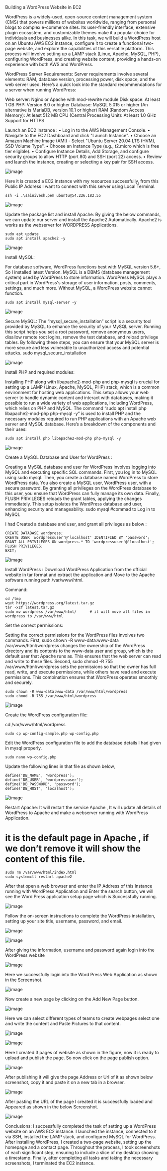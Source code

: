 Building a WordPress Website in EC2

WordPress is a widely-used, open-source content management system (CMS) that powers millions of websites worldwide, ranging from personal blogs to complex e-commerce sites. Its user-friendly interface, extensive plugin ecosystem, and customizable themes make it a popular choice for individuals and businesses alike. In this task, we will build a WordPress host on an Ubuntu AWS EC2 instance, configure it to create a functional two-page website, and explore the capabilities of this versatile platform. This process will involve setting up a LAMP stack (Linux, Apache, MySQL, PHP), configuring WordPress, and creating website content, providing a hands-on experience with both AWS and WordPress.

WordPress Server Requirements:
Server requirements involve several elements: RAM, database version, processing power, disk space, and the web server used.
Here’s a quick look into the standard recommendations for a server when running WordPress:

Web server: Nginx or Apache with mod-rewrite module
Disk space: At least 1 GB
PHP: Version 8.0 or higher
Database: MySQL 5.015 or higher (An alternative is MariaDB, version 10.1 or higher)
RAM (Random Access Memory): At least 512 MB
CPU (Central Processing Unit): At least 1.0 GHz
Support for HTTPS

Launch an EC2 Instance :
•	Log in to the AWS Management Console.
•	Navigate to the EC2 Dashboard and click "Launch Instance".
•	Choose an Amazon Machine Image (AMI) - Select "Ubuntu Server 20.04 LTS (HVM), SSD Volume Type".
•	Choose an Instance Type (e.g., t2.micro which is free tier eligible).
•	Configure Instance Details, Add Storage, and configure security groups to allow HTTP (port 80) and SSH (port 22) access.
•	Review and launch the instance, creating or selecting a key pair for SSH access.

 ![image](https://github.com/sainakka5/Deploy_WordPress_In_Aws_EC2/assets/136338958/b82d0e71-0d3e-4f1d-9601-46a5fec63fb4)


Here it is created a EC2 instance with my resources successfully, from this Public IP Address I want to connect with this server using Local Terminal.

    ssh -i .\sainivesh.pem ubuntu@54.226.182.55

 ![image](https://github.com/sainakka5/Deploy_WordPress_In_Aws_EC2/assets/136338958/aa777866-98ad-470f-9c13-4bffa6be4365)


Update the package list and install Apache:
By giving the below commands, we can update our server and install the Apache2 Automatically. Apache2 is works as the webserver for WORDPRESS Applications.

    sudo apt update
    sudo apt install apache2 -y

 ![image](https://github.com/sainakka5/Deploy_WordPress_In_Aws_EC2/assets/136338958/b0852e08-de13-42b2-b831-2fb24b3118c4)


Install MySQL:

For database software, WordPress functions best with MySQL version 5.6+, So I installed latest Version.
MySQL is a DBMS (database management system) used by WordPress to store information. WordPress MySQL plays a critical part in WordPress's storage of user information, posts, comments, settings, and much more. Without MySQL, a WordPress website cannot function.

    sudo apt install mysql-server -y

 ![image](https://github.com/sainakka5/Deploy_WordPress_In_Aws_EC2/assets/136338958/b56a4414-cb0c-44b1-a1d2-67840724392b)


Secure MySQL:
The “mysql_secure_installation” script is a security tool provided by MySQL to enhance the security of your MySQL server. Running this script helps you set a root password, remove anonymous users, disallow remote root logins, remove the test database, and reload privilege tables. By following these steps, you can ensure that your MySQL server is more secure and less vulnerable to unauthorized access and potential attacks.
   sudo mysql_secure_installation
   
![image](https://github.com/sainakka5/Deploy_WordPress_In_Aws_EC2/assets/136338958/47a69b13-9aae-43df-90e6-92a9d603c39e)

 
Install PHP and required modules:

Installing PHP along with libapache2-mod-php and php-mysql is crucial for setting up a LAMP (Linux, Apache, MySQL, PHP) stack, which is a common environment for hosting web applications. This setup allows your web server to handle dynamic content and interact with databases, making it possible to run a wide variety of web applications, including WordPress, which relies on PHP and MySQL.
The command “sudo apt install php libapache2-mod-php php-mysql -y” is used to install PHP and the necessary modules required to run PHP applications with an Apache web server and MySQL database. Here’s a breakdown of the components and their uses:

    sudo apt install php libapache2-mod-php php-mysql -y

 ![image](https://github.com/sainakka5/Deploy_WordPress_In_Aws_EC2/assets/136338958/8992c6c9-6073-4c51-877a-269541cf91e2)


Create a MySQL Database and User for WordPress :

Creating a MySQL database and user for WordPress involves logging into MySQL and executing specific SQL commands. First, you log in to MySQL using sudo mysql. Then, you create a database named WordPress to store WordPress data. You also create a MySQL user, WordPress user, with a secure password. By granting all privileges on the WordPress database to this user, you ensure that WordPress can fully manage its own data. Finally, FLUSH PRIVILEGES reloads the grant tables, applying the changes immediately. This setup isolates the WordPress database and user, enhancing security and manageability.
sudo mysql    #commad to Log in to MySQL

I had Created a database and user, and grant all privileges as below :

    CREATE DATABASE wordpress;
    CREATE USER 'wordpressuser'@'localhost' IDENTIFIED BY 'password';
    GRANT ALL PRIVILEGES ON wordpress.* TO 'wordpressuser'@'localhost';
    FLUSH PRIVILEGES;
    EXIT;

![image](https://github.com/sainakka5/Deploy_WordPress_In_Aws_EC2/assets/136338958/eebad610-2daf-460d-bae2-3a6cecb8ca82)
 

Install WordPress :
Download WordPress Application from the official website in tar format and extract the application and Move to the Apache software running path  /var/www/html.

Command:

    cd /tmp
    wget https://wordpress.org/latest.tar.gz
    tar -xzf latest.tar.gz
    sudo mv wordpress /var/www/html/      # it will move all files in wordpress to /var/www/html 

Set the correct permissions:

Setting the correct permissions for the WordPress files involves two commands. First, sudo chown -R www-data:www-data /var/www/html/wordpress changes the ownership of the WordPress directory and its contents to the www-data user and group, which is the default user that Apache runs as. This ensures that the web server can read and write to these files. Second, sudo chmod -R 755 /var/www/html/wordpress sets the permissions so that the owner has full read, write, and execute permissions, while others have read and execute permissions. This combination ensures that WordPress operates smoothly and securely.

    sudo chown -R www-data:www-data /var/www/html/wordpress
    sudo chmod -R 755 /var/www/html/wordpress

 ![image](https://github.com/sainakka5/Deploy_WordPress_In_Aws_EC2/assets/136338958/7519f35d-4520-42a4-a133-316a55a103eb)


Create the WordPress configuration file:

cd /var/www/html/wordpress
        
    sudo cp wp-config-sample.php wp-config.php

Edit the WordPress configuration file to add the database details I had given in mysql properly.

    sudo nano wp-config.php

Update the following lines in that file as shown below,

    define('DB_NAME', 'wordpress');
    define('DB_USER', 'wordpressuser');
    define('DB_PASSWORD', 'password');
    define('DB_HOST', 'localhost');

![image](https://github.com/sainakka5/Deploy_WordPress_In_Aws_EC2/assets/136338958/dcba47c1-1d94-49d7-8b70-0ddb4170f31e)
 

Restart Apache:
 It will restart the service Apache , It will update all details of WordPress to Apache and make a webserver running with WordPress Application.
# it is the default page in Apache , if we don’t remove it will show the content of this file.

    sudo rm /var/www/html/index.html  
    sudo systemctl restart apache2

After that open a web browser and enter the IP Address of this Instance running with WordPress Application and Enter the search button, we will see the Word Press application setup page which is Successfully running.

![image](https://github.com/sainakka5/Deploy_WordPress_In_Aws_EC2/assets/136338958/795240ed-95a6-465b-acb3-5f3c4a981348)

 
Follow the on-screen instructions to complete the WordPress installation, setting up your site title, username, password, and email.

 
![image](https://github.com/sainakka5/Deploy_WordPress_In_Aws_EC2/assets/136338958/2fe3488c-6c6a-4119-8136-f7b52c41d6cc)

![image](https://github.com/sainakka5/Deploy_WordPress_In_Aws_EC2/assets/136338958/e175ef3e-a713-4ae7-8e49-64daaf9474bf)
 

After giving the information, username and password again login into the WordPress website

 ![image](https://github.com/sainakka5/Deploy_WordPress_In_Aws_EC2/assets/136338958/e8d95c46-968e-4228-bd59-dcac5ced3704)


Here we successfully login into the Word Press Web Application as shown in the Screenshot.
 
![image](https://github.com/sainakka5/Deploy_WordPress_In_Aws_EC2/assets/136338958/44eb8c7c-6aa3-4375-8080-a0b4f200c095)

Now create a new page by clicking on the Add New Page button.
 
![image](https://github.com/sainakka5/Deploy_WordPress_In_Aws_EC2/assets/136338958/43b7ffc7-4c5b-4f0d-9fed-dbd753e3dacd)


Here we can select different types of teams to create webpages select one and write the content and Paste Pictures to that content.

![image](https://github.com/sainakka5/Deploy_WordPress_In_Aws_EC2/assets/136338958/69bb6838-5964-4e35-b7c0-1e82899e24b9)
 

![image](https://github.com/sainakka5/Deploy_WordPress_In_Aws_EC2/assets/136338958/6ab2e4ef-4cef-412f-af73-a02405966922)
 

Here I created 3 pages of website as shown in the figure, now it is ready to upload and publish the page. So now click on the page publish option.

 ![image](https://github.com/sainakka5/Deploy_WordPress_In_Aws_EC2/assets/136338958/e9118822-14a9-4f07-9aa2-08411fdb7fdf)


After publishing it will give the page Address or Url of it as shown below screenshot, copy it and paste it on a new tab in a browser.

![image](https://github.com/sainakka5/Deploy_WordPress_In_Aws_EC2/assets/136338958/a10b63ca-c290-4377-9589-4b4f5cb87e44)
 

After pasting the URL of the page I created it is successfully loaded and Appeared as shown in the below Screenshot.

![image](https://github.com/sainakka5/Deploy_WordPress_In_Aws_EC2/assets/136338958/c5f6d482-6c8d-4346-a896-0246d662085e)
 

Conclusions:
I successfully completed the task of setting up a WordPress website on an AWS EC2 instance. I launched the instance, connected to it via SSH, installed the LAMP stack, and configured MySQL for WordPress. After installing WordPress, I created a two-page website, setting up the homepage and a contact page. Throughout the process, I took screenshots of each significant step, ensuring to include a slice of my desktop showing a timestamp. Finally, after completing all tasks and taking the necessary screenshots, I terminated the EC2 instance.
